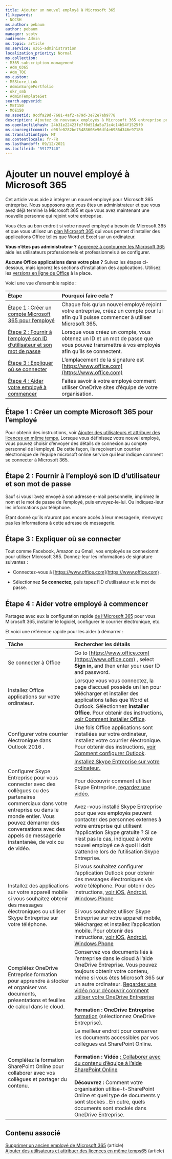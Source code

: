 ```yaml
---
title: Ajouter un nouvel employé à Microsoft 365
f1.keywords:
- NOCSH
ms.author: pebaum
author: pebaum
manager: scotv
audience: Admin
ms.topic: article
ms.service: o365-administration
localization_priority: Normal
ms.collection:
- M365-subscription-management
- Adm_O365
- Adm_TOC
ms.custom:
- MSStore_Link
- AdminSurgePortfolio
- okr_smb
- AdminTemplateSet
search.appverid:
- MET150
- MOE150
ms.assetid: 9cdfa29d-7681-4af2-a79d-3e72e7ab9778
description: Ajoutez de nouveaux employés à Microsoft 365 entreprise pour la messagerie, Skype et Office applications.
ms.openlocfilehash: 24b31e22423fe7f0d51da5a71c4c14b54f1525f0
ms.sourcegitcommit: d08fe0282be75483608e96df4e6986d346e97180
ms.translationtype: MT
ms.contentlocale: fr-FR
ms.lasthandoff: 09/12/2021
ms.locfileid: "59177140"
---
```

# <a name="add-a-new-employee-to-microsoft-365"></a>Ajouter un nouvel employé à Microsoft 365

Cet article vous aide à intégrer un nouvel employé pour Microsoft 365 entreprise. Nous supposons que vous êtes un [](../setup/setup.md)administrateur et que vous avez déjà terminé la Microsoft 365 et que vous avez maintenant une nouvelle personne qui rejoint votre entreprise.
  
Vous êtes au bon endroit si votre nouvel employé a besoin de Microsoft 365 et que vous utilisez un [plan Microsoft 365](https://products.office.com/business/compare-office-365-for-business-plans) qui vous permet d’installer des applications Office telles que Word et Excel sur un ordinateur. 
  
 **Vous n’êtes pas administrateur ?** [Apprenez à contourner les Microsoft 365](https://support.microsoft.com/office/396b8d9e-e118-42d0-8a0d-87d1f2f055fb) aide les utilisateurs professionnels et professionnels à se configurer. 
  
 **Aucune Office applications dans votre plan ?** Suivez les étapes ci-dessous, mais ignorez les sections d’installation des applications. Utilisez les [versions en ligne de Office](https://support.microsoft.com/office/91a4ec74-67fe-4a84-a268-f6bdf3da1804) à la place. 
  
Voici une vue d’ensemble rapide : 
  
|**Étape**|**Pourquoi faire cela ?**|
|:-----|:-----|
|[Étape 1 : Créer un compte Microsoft 365 pour l’employé](#step-1-create-a-microsoft-365-account-for-the-employee) <br/> |Chaque fois qu’un nouvel employé rejoint votre entreprise, créez un compte pour lui afin qu’il puisse commencer à utiliser Microsoft 365.  <br/> |
|[Étape 2 : Fournir à l’employé son ID d’utilisateur et son mot de passe](#step-2-give-the-employee-their-user-id-and-password) <br/> |Lorsque vous créez un compte, vous obtenez un ID et un mot de passe que vous pouvez transmettre à vos employés afin qu’ils se connectent.  <br/> |
|[Étape 3 : Expliquer où se connecter](#step-3-explain-where-to-sign-in) <br/> |L’emplacement de la signature est [https://www.office.com](https://www.office.com) <br/> |
|[Étape 4 : Aider votre employé à commencer](#step-4-help-your-employee-get-started) <br/> |Faites savoir à votre employé comment utiliser OneDrive sites d’équipe de votre organisation.  <br/> |
   
## <a name="step-1-create-a-microsoft-365-account-for-the-employee"></a>Étape 1 : Créer un compte Microsoft 365 pour l’employé


Pour obtenir des instructions, voir [Ajouter des utilisateurs et attribuer des licences en même temps.](add-users.md) Lorsque vous définissez votre nouvel employé, vous pouvez choisir d’envoyer des détails de connexion au compte personnel de l’employé. De cette façon, ils reçoivent un courrier électronique de l’équipe microsoft online service qui leur indique comment se connecter à Microsoft 365.
  
## <a name="step-2-give-the-employee-their-user-id-and-password"></a>Étape 2 : Fournir à l’employé son ID d’utilisateur et son mot de passe


Sauf si vous l’avez envoyé à son adresse e-mail personnelle, imprimez le nom et le mot de passe de l’employé, puis envoyez-le-lui. Ou indiquez-leur les informations par téléphone.
  
Étant donné qu’ils n’auront pas encore accès à leur messagerie, n’envoyez pas les informations à cette adresse de messagerie.
  
## <a name="step-3-explain-where-to-sign-in"></a>Étape 3 : Expliquer où se connecter 


Tout comme Facebook, Amazon ou Gmail, vos employés se connexionnt pour utiliser Microsoft 365. Donnez-leur les informations de signature suivantes :
  
- Connectez-vous à [https://www.office.com](https://www.office.com) .
    
- Sélectionnez **Se connectez,** puis tapez l’ID d’utilisateur et le mot de passe.
    
## <a name="step-4-help-your-employee-get-started"></a>Étape 4 : Aider votre employé à commencer


Partagez avec eux la configuration rapide [de l’Microsoft 365](../../business-video/employee-quick-setup.md) pour vous Microsoft 365, installer le logiciel, configurer le courrier électronique, etc. 
  
Et voici une référence rapide pour les aider à démarrer :
  
|**Tâche**|**Rechercher les détails**|
|:-----|:-----|
|Se connecter à Office  <br/> |Go to [https://www.office.com](https://www.office.com) , select **Sign in,** and then enter your user ID and password.  <br/> |
|Installez Office applications sur votre ordinateur.  <br/><br/> |Lorsque vous vous connectez, la page d’accueil possède un lien pour télécharger et installer des applications telles que Word et Outlook.  Sélectionnez **Installer Office**.         Pour obtenir des instructions, [voir Comment installer Office](https://support.microsoft.com/office/4414eaaf-0478-48be-9c42-23adc4716658).  <br/> |
|Configurer votre courrier électronique dans Outlook 2016 .  <br/> |Une fois Office applications sont installées sur votre ordinateur, installez votre courrier électronique. Pour obtenir des instructions, [voir Comment configurer Outlook](https://support.microsoft.com/office/6e27792a-9267-4aa4-8bb6-c84ef146101b).  <br/> |
|Configurer Skype Entreprise pour vous connecter avec des collègues ou des partenaires commerciaux dans votre entreprise ou dans le monde entier. Vous pouvez démarrer des conversations avec des appels de messagerie instantanée, de voix ou de vidéo.  <br/> |[Installez Skype Entreprise sur votre ordinateur.](https://support.microsoft.com/office/8a0d4da8-9d58-44f9-9759-5c8f340cb3fb)  <br/> <br/>Pour découvrir comment utiliser Skype Entreprise, [regardez une vidéo.](https://support.microsoft.com/office/3a21eca4-434d-41f1-ab06-3d4a268573b7) <br/> <br/>Avez-vous installé Skype Entreprise pour que vos employés peuvent contacter des personnes externes à votre entreprise qui utilisent l’application Skype gratuite ? Si ce n’est pas le cas, indiquez à votre nouvel employé ce à quoi il doit s’attendre lors de l’utilisation Skype Entreprise.  <br/> |
|Installez des applications sur votre appareil mobile si vous souhaitez obtenir des messages électroniques ou utiliser Skype Entreprise sur votre téléphone.  <br/> |Si vous souhaitez configurer l’application Outlook pour obtenir des messages électroniques via votre téléphone. Pour obtenir des instructions, [voir iOS,](https://support.microsoft.com/office/b2de2161-cc1d-49ef-9ef9-81acd1c8e234) [Android,](https://support.microsoft.com/office/886db551-8dfa-4fd5-b835-f8e532091872) [Windows Phone](https://support.microsoft.com/office/181a112a-be92-49ca-ade5-399264b3d417) <br/> <br/>Si vous souhaitez utiliser Skype Entreprise sur votre appareil mobile, téléchargez et installez l’application mobile. Pour obtenir des instructions, [voir iOS,](https://support.microsoft.com/office/3239c8a3-cf55-4ff0-a967-5de51911c049#OS_Type=iOS) [Android,](https://support.microsoft.com/office/4d1b7dfa-5b0b-4868-bae5-25947fb99e6e#OS_Type=Android) [Windows Phone](https://support.microsoft.com/office/4d1b7dfa-5b0b-4868-bae5-25947fb99e6e#OS_Type=Windows_Phone) <br/> |
|Complétez OneDrive Entreprise formation pour apprendre à stocker et organiser vos documents, présentations et feuilles de calcul dans le cloud.  <br/> |Conservez vos documents liés à l’entreprise dans le cloud à l’aide OneDrive Entreprise. Vous pouvez toujours obtenir votre contenu, même si vous êtes Microsoft 365 sur un autre ordinateur. [Regardez une vidéo pour découvrir comment utiliser votre OneDrive Entreprise](https://support.microsoft.com/office/b30da4eb-ddd2-44b6-943b-e6fbfc6b8dde) <br/><br/> **Formation : OneDrive Entreprise** [formation](https://support.microsoft.com/office/1f608184-b7e6-43ca-8753-2ff679203132) (sélectionnez OneDrive Entreprise).  <br/> |
|Complétez la formation SharePoint Online pour collaborer avec vos collègues et partager du contenu.  <br/> |Le meilleur endroit pour conserver les documents accessibles par vos collègues est SharePoint Online.  <br/> <br/>**Formation : Vidéo** [: Collaborer avec du contenu d’équipe à l’aide SharePoint Online](https://support.microsoft.com/office/c17b6824-cc22-478f-8757-497cc6b57121) <br/><br/> **Découvrez :** Comment votre organisation utilise-t-SharePoint Online et quel type de documents y sont stockés . En outre, quels documents sont stockés dans OneDrive Entreprise.  <br/> |

## <a name="related-content"></a>Contenu associé

[Supprimer un ancien employé de Microsoft 365](remove-former-employee.md) (article)\
[Ajouter des utilisateurs et attribuer des licences en même temps65](add-users.md) (article)